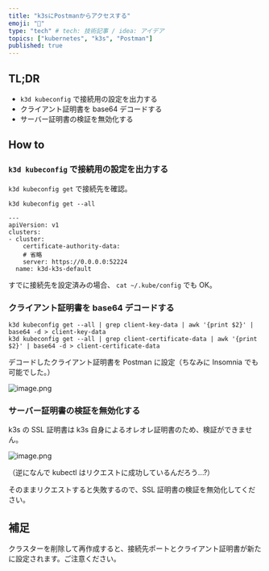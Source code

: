 ```yaml
---
title: "k3sにPostmanからアクセスする"
emoji: "🔖"
type: "tech" # tech: 技術記事 / idea: アイデア
topics: ["kubernetes", "k3s", "Postman"]
published: true
---
```


## TL;DR

- `k3d kubeconfig` で接続用の設定を出力する
- クライアント証明書を base64 デコードする
- サーバー証明書の検証を無効化する

## How to

### `k3d kubeconfig` で接続用の設定を出力する

`k3d kubeconfig get` で接続先を確認。

```shell
k3d kubeconfig get --all

---
apiVersion: v1
clusters:
- cluster:
    certificate-authority-data:
    # 省略
    server: https://0.0.0.0:52224
  name: k3d-k3s-default
```

すでに接続先を設定済みの場合、 `cat ~/.kube/config` でも OK。

### クライアント証明書を base64 デコードする

```shell
k3d kubeconfig get --all | grep client-key-data | awk '{print $2}' | base64 -d > client-key-data
k3d kubeconfig get --all | grep client-certificate-data | awk '{print $2}' | base64 -d > client-certificate-data
```

デコードしたクライアント証明書を Postman に設定（ちなみに Insomnia でも可能でした。）

![image.png](https://i.gyazo.com/99a558c2fdf5ae2f8bd7dabd5b4f2fc4.png)

### サーバー証明書の検証を無効化する

k3s の SSL 証明書は k3s 自身によるオレオレ証明書のため、検証ができません。

![image.png](https://i.gyazo.com/b67f5ba416e072cbe45aeaee999a2118.png)

（逆になんで kubectl はリクエストに成功しているんだろう...?）

そのままリクエストすると失敗するので、SSL 証明書の検証を無効化してください。

## 補足

クラスターを削除して再作成すると、接続先ポートとクライアント証明書が新たに設定されます。ご注意ください。
